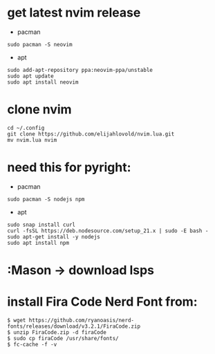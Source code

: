 # get latest nvim release
* pacman
```
sudo pacman -S neovim
```
* apt
```
sudo add-apt-repository ppa:neovim-ppa/unstable
sudo apt update
sudo apt install neovim
```

# clone nvim
```
cd ~/.config
git clone https://github.com/elijahlovold/nvim.lua.git
mv nvim.lua nvim
```

# need this for pyright: 
* pacman
```
sudo pacman -S nodejs npm
```

* apt
```
sudo snap install curl
curl -fsSL https://deb.nodesource.com/setup_21.x | sudo -E bash -
sudo apt-get install -y nodejs
sudo apt install npm
```
# :Mason -> download lsps

# install Fira Code Nerd Font from: 
```
$ wget https://github.com/ryanoasis/nerd-fonts/releases/download/v3.2.1/FiraCode.zip
$ unzip FiraCode.zip -d firaCode
$ sudo cp firaCode /usr/share/fonts/
$ fc-cache -f -v
```
